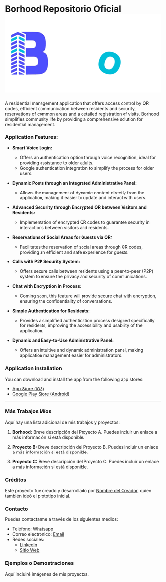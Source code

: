 # Borhood Repositorio Oficial ![Texto alternativo](Images/banner.png)

A residential management application that offers access control by QR codes, efficient communication between residents and security, reservations of common areas and a detailed registration of visits. Borhood simplifies community life by providing a comprehensive solution for residential management.

### Application Features:

- **Smart Voice Login:**

  - Offers an authentication option through voice recognition, ideal for providing assistance to older adults.
  - Google authentication integration to simplify the process for older users.

- **Dynamic Posts through an Integrated Administrative Panel:**

  - Allows the management of dynamic content directly from the application, making it easier to update and interact with users.

- **Advanced Security through Encrypted QR between Visitors and Residents:**

  - Implementation of encrypted QR codes to guarantee security in interactions between visitors and residents.

- **Reservations of Social Areas for Guests via QR:**

  - Facilitates the reservation of social areas through QR codes, providing an efficient and safe experience for guests.

- **Calls with P2P Security System:**

  - Offers secure calls between residents using a peer-to-peer (P2P) system to ensure the privacy and security of communications.

- **Chat with Encryption in Process:**

  - Coming soon, this feature will provide secure chat with encryption, ensuring the confidentiality of conversations.

- **Simple Authentication for Residents:**

  - Provides a simplified authentication process designed specifically for residents, improving the accessibility and usability of the application.

- **Dynamic and Easy-to-Use Administrative Panel:**
  - Offers an intuitive and dynamic administration panel, making application management easier for administrators.

### Application installation

You can download and install the app from the following app stores:

- [App Store (iOS)](https://play.google.com/store/apps/details?id=galo.fly.borhood&hl=es_DO&gl=US)
- [Google Play Store (Android)](https://apps.apple.com/fi/app/borhood/id6468190119)

---

### Más Trabajos Míos

Aquí hay una lista adicional de mis trabajos y proyectos:

1. **Borhood:** Breve descripción del Proyecto A. Puedes incluir un enlace a más información si está disponible.

2. **Proyecto B:** Breve descripción del Proyecto B. Puedes incluir un enlace a más información si está disponible.

3. **Proyecto C:** Breve descripción del Proyecto C. Puedes incluir un enlace a más información si está disponible.

### Créditos

Este proyecto fue creado y desarrollado por [Nombre del Creador](www.ad.com), quien también ideó el prototipo inicial.

### Contacto

Puedes contactarme a través de los siguientes medios:

- Teléfono: [Whatsapp](www.ad.com)
- Correo electrónico: [Email](www.ad.com)
- Redes sociales:
  - [Linkedin](www.ad.com)
  - [Sitio Web](www.ad.com)

### Ejemplos o Demostraciones

Aquí incluiré imágenes de mis proyectos.
